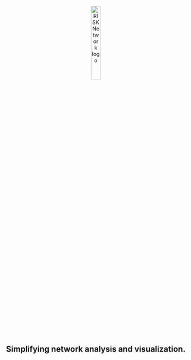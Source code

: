 <p align="center">
  <img src="https://i.imgur.com/xtTjS0r.png" width="22.5%" alt="RISK Network logo" />
</p>
<h2 align="center">
  <strong>Simplifying network analysis and visualization.</strong>
</h2>
